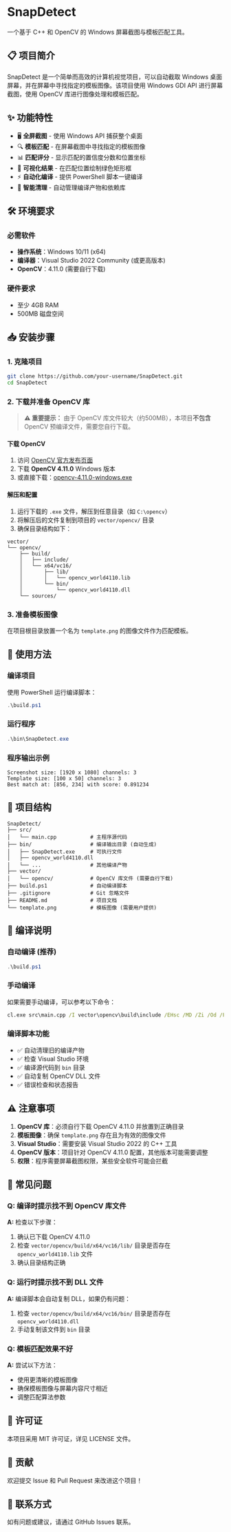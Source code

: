 # SnapDetect

一个基于 C++ 和 OpenCV 的 Windows 屏幕截图与模板匹配工具。

## 📋 项目简介

SnapDetect 是一个简单而高效的计算机视觉项目，可以自动截取 Windows 桌面屏幕，并在屏幕中寻找指定的模板图像。该项目使用 Windows GDI API 进行屏幕截图，使用 OpenCV 库进行图像处理和模板匹配。

## ✨ 功能特性

- 🖥️ **全屏截图** - 使用 Windows API 捕获整个桌面
- 🔍 **模板匹配** - 在屏幕截图中寻找指定的模板图像
- 📊 **匹配评分** - 显示匹配的置信度分数和位置坐标
- 🎯 **可视化结果** - 在匹配位置绘制绿色矩形框
- ⚡ **自动化编译** - 提供 PowerShell 脚本一键编译
- 🧹 **智能清理** - 自动管理编译产物和依赖库

## 🛠️ 环境要求

### 必需软件
- **操作系统**：Windows 10/11 (x64)
- **编译器**：Visual Studio 2022 Community (或更高版本)
- **OpenCV**：4.11.0 (需要自行下载)

### 硬件要求
- 至少 4GB RAM
- 500MB 磁盘空间

## 📥 安装步骤

### 1. 克隆项目
```bash
git clone https://github.com/your-username/SnapDetect.git
cd SnapDetect
```

### 2. 下载并准备 OpenCV 库

> **⚠️ 重要提示：** 由于 OpenCV 库文件较大（约500MB），本项目**不包含** OpenCV 预编译文件，需要您自行下载。

#### 下载 OpenCV
1. 访问 [OpenCV 官方发布页面](https://opencv.org/releases/)
2. 下载 **OpenCV 4.11.0** Windows 版本
3. 或直接下载：[opencv-4.11.0-windows.exe](https://github.com/opencv/opencv/releases/download/4.11.0/opencv-4.11.0-windows.exe)

#### 解压和配置
1. 运行下载的 `.exe` 文件，解压到任意目录（如 `C:\opencv`）
2. 将解压后的文件复制到项目的 `vector/opencv/` 目录
3. 确保目录结构如下：

```
vector/
└── opencv/
    ├── build/
    │   ├── include/
    │   └── x64/vc16/
    │       ├── lib/
    │       │   └── opencv_world4110.lib
    │       └── bin/
    │           └── opencv_world4110.dll
    └── sources/
```

### 3. 准备模板图像
在项目根目录放置一个名为 `template.png` 的图像文件作为匹配模板。

## 🚀 使用方法

### 编译项目
使用 PowerShell 运行编译脚本：
```powershell
.\build.ps1
```

### 运行程序
```powershell
.\bin\SnapDetect.exe
```

### 程序输出示例
```
Screenshot size: [1920 x 1080] channels: 3
Template size: [100 x 50] channels: 3
Best match at: [856, 234] with score: 0.891234
```

## 📁 项目结构

```
SnapDetect/
├── src/
│   └── main.cpp           # 主程序源代码
├── bin/                   # 编译输出目录 (自动生成)
│   ├── SnapDetect.exe     # 可执行文件
│   ├── opencv_world4110.dll
│   └── ...                # 其他编译产物
├── vector/
│   └── opencv/            # OpenCV 库文件 (需要自行下载)
├── build.ps1              # 自动编译脚本
├── .gitignore             # Git 忽略文件
├── README.md              # 项目文档
└── template.png           # 模板图像 (需要用户提供)
```

## 🔧 编译说明

### 自动编译 (推荐)
```powershell
.\build.ps1
```

### 手动编译
如果需要手动编译，可以参考以下命令：
```cmd
cl.exe src\main.cpp /I vector\opencv\build\include /EHsc /MD /Zi /Od /Fe bin\SnapDetect.exe /Fo bin\main.obj /Fd bin\vc140.pdb /link vector\opencv\build\x64\vc16\lib\opencv_world4110.lib gdi32.lib user32.lib
```

### 编译脚本功能
- ✅ 自动清理旧的编译产物
- ✅ 检查 Visual Studio 环境
- ✅ 编译源代码到 `bin` 目录
- ✅ 自动复制 OpenCV DLL 文件
- ✅ 错误检查和状态报告

## ⚠️ 注意事项

1. **OpenCV 库**：必须自行下载 OpenCV 4.11.0 并放置到正确目录
2. **模板图像**：确保 `template.png` 存在且为有效的图像文件
3. **Visual Studio**：需要安装 Visual Studio 2022 的 C++ 工具
4. **OpenCV 版本**：项目针对 OpenCV 4.11.0 配置，其他版本可能需要调整
5. **权限**：程序需要屏幕截图权限，某些安全软件可能会拦截

## 🐛 常见问题

### Q: 编译时提示找不到 OpenCV 库文件
**A:** 检查以下步骤：
1. 确认已下载 OpenCV 4.11.0
2. 检查 `vector/opencv/build/x64/vc16/lib/` 目录是否存在 `opencv_world4110.lib` 文件
3. 确认目录结构正确

### Q: 运行时提示找不到 DLL 文件
**A:** 编译脚本会自动复制 DLL，如果仍有问题：
1. 检查 `vector/opencv/build/x64/vc16/bin/` 目录是否存在 `opencv_world4110.dll`
2. 手动复制该文件到 `bin` 目录

### Q: 模板匹配效果不好
**A:** 尝试以下方法：
- 使用更清晰的模板图像
- 确保模板图像与屏幕内容尺寸相近
- 调整匹配算法参数

## 📄 许可证

本项目采用 MIT 许可证，详见 LICENSE 文件。

## 🤝 贡献

欢迎提交 Issue 和 Pull Request 来改进这个项目！

## 📧 联系方式

如有问题或建议，请通过 GitHub Issues 联系。

